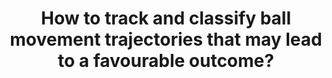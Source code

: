 ---
id: question-013
title: How to track and classify ball movement trajectories that may lead to a
  favourable outcome?
theme: sports science
theme-sub-category: performance analysis
application: computer vision
task-solver-1: recognise event or actions from computer vision
empty: predict performance
data-question-type: descriptive
continuous-count: continuous_count
image-or-video: image or video
data-method-1: Dynamic time wrapping
data-method-2: clustering
data-method-3: object tracking
data-expertise-required-1: computer vision
data-expertise-required-2: trajectory prediction
data-expertise-required-3: clustering
data-expertise-required-4: action and event recognition
datasets-description: spatio temporal dataset, with ball trajectory, possession
  time and possession outcome
expert-1: Paul Wu
expert-2: Simon Denman
reference: https://journals.plos.org/plosone/article?id=10.1371/journal.pone.0272848
---